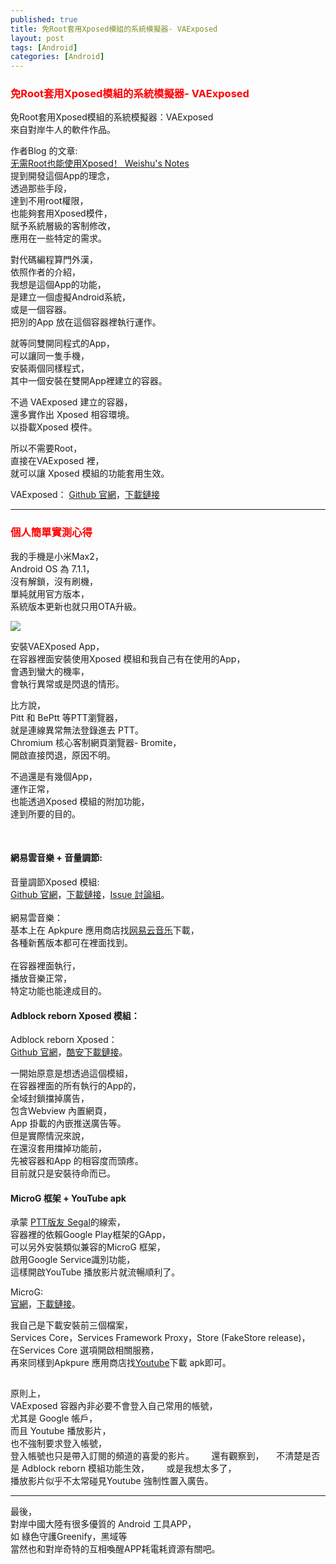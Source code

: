 ```yaml
---
published: true
title: 免Root套用Xposed模組的系統模擬器- VAExposed
layout: post
tags: [Android]
categories: [Android]
---
```


### <font color="red">免Root套用Xposed模組的系統模擬器- VAExposed</font> 

免Root套用Xposed模組的系統模擬器：VAExposed   
來自對岸牛人的軟件作品。    
    
作者Blog 的文章:   
[<span lang="zh-Hans">无需Root也能使用Xposed！ Weishu's Notes</span>][1]   
提到開發這個App的理念，   
透過那些手段，   
達到不用root權限，   
也能夠套用Xposed模件，    
賦予系統層級的客制修改，    
應用在一些特定的需求。   
    
對代碼編程算門外漢，    
依照作者的介紹，    
我想是這個App的功能，    
是建立一個虛擬Android系統，   
或是一個容器。   
把別的App 放在這個容器裡執行運作。   
    
就等同雙開同程式的App，   
可以讓同一隻手機，   
安裝兩個同樣程式，   
其中一個安裝在雙開App裡建立的容器。   
    
不過 VAExposed 建立的容器，   
還多實作出 Xposed 相容環境。    
以掛載Xposed 模件。   
    
所以不需要Root，    
直接在VAExposed 裡，   
就可以讓 Xposed 模組的功能套用生效。    
    
VAExposed：
[Github 官網][2]，[下載鏈接][3]

------

### <font color="red">個人簡單實測心得</font>

我的手機是小米Max2，        
Android OS 為 7.1.1，     
沒有解鎖，沒有刷機，      
單純就用官方版本，       
系統版本更新也就只用OTA升級。        

<picture>
<source type="image/webp" srcset="https://res.cloudinary.com/shengshampoo/image/upload/s--_aRrZM2O--/v1517165423/Screenshot_2018-01-28-20-19-22-792_io.va.exposed1-fs81_kupvjp.webp">
<img class="responsively-lazy responsively-lazy-300" src="https://res.cloudinary.com/shengshampoo/image/upload/s--rDwDmSnN--/v1517165039/Screenshot_2018-01-28-20-19-22-792_io.va.exposed1-fs81_qcfews.png" srcset="data:image/gif;base64,R0lGODlhAQABAIAAAP///////yH5BAEKAAEALAAAAAABAAEAAAICTAEAOw==">
</picture>  
        
安裝VAEXposed App，        
在容器裡面安裝使用Xposed 模組和我自己有在使用的App，     
會遇到蠻大的機率，       
會執行異常或是閃退的情形。          
        
比方說，   
Pitt 和 BePtt 等PTT瀏覽器，       
就是連線異常無法登錄進去 PTT。       
Chromium 核心客制網頁瀏覽器- Bromite，        
開啟直接閃退，原因不明。        
        
不過還是有幾個App，       
運作正常，       
也能透過Xposed 模組的附加功能，     
達到所要的目的。        

<picture>
<source type="image/webp" srcset="">
<img class="responsively-lazy responsively-lazy-300" src="https://res.cloudinary.com/shengshampoo/image/upload/s--_YLX0YYl--/v1517165039/Screenshot_2018-01-28-20-19-09-483_io.va.exposed1-fs81_ijvyvx.png" srcset="data:image/gif;base64,R0lGODlhAQABAIAAAP///////yH5BAEKAAEALAAAAAABAAEAAAICTAEAOw==">
</picture>
<picture>
<source type="image/webp" srcset="">
<img class="responsively-lazy responsively-lazy-300" src="https://res.cloudinary.com/shengshampoo/image/upload/s--h6auHSat--/v1517165039/Screenshot_2018-01-28-20-19-35-772_io.va.exposed1-fs81_b5ei9l.png" srcset="data:image/gif;base64,R0lGODlhAQABAIAAAP///////yH5BAEKAAEALAAAAAABAAEAAAICTAEAOw==">
</picture>
              
#### 網易雲音樂 + 音量調節:    

音量調節Xposed 模組:      
[Github 官網][4]，[下載鏈接][5]，[Issue 討論組][6]。      
        
網易雲音樂：    
基本上在 Apkpure 應用商店找[<span lang="zh-Hans">网易云音乐</span>][7]下載，     
各種新舊版本都可在裡面找到。      
        
在容器裡面執行，        
播放音樂正常，     
特定功能也能達成目的。    
    
#### Adblock reborn Xposed 模組：      

Adblock reborn Xposed：      
[Github 官網][8]，[酷安下載鏈接][9]。      

一開始原意是想透過這個模組，      
在容器裡面的所有執行的App的，        
全域封鎖擋掉廣告，       
包含Webview 內置網頁，     
App 掛載的內嵌推送廣告等。        
但是實際情況來說，           
在還沒套用擋掉功能前，     
先被容器和App 的相容度而頭疼。              
目前就只是安裝待命而已。            

#### MicroG 框架 + YouTube apk
        
承蒙 [PTT版友 Segal][10]的線索，        
容器裡的依賴Google Play框架的GApp，       
可以另外安裝類似兼容的MicroG 框架，       
啟用Google Service識別功能，       
這樣開啟YouTube 播放影片就流暢順利了。     

MicroG:     
[官網][11]，[下載鏈接][12]。          

我自己是下載安裝前三個檔案，      
Services Core，Services Framework Proxy，Store (FakeStore release)，       
在Services Core 選項開啟相關服務，        
再來同樣到Apkpure 應用商店找[Youtube][7]下載 apk即可。     

<picture>
<source type="image/webp" srcset="">
<img class="responsively-lazy responsively-lazy-300" src="https://res.cloudinary.com/shengshampoo/image/upload/s--2OpUozDr--/v1517165040/Screenshot_2018-01-29-02-35-30-090_io.va.exposed1-fs81_bo42sj.png" srcset="data:image/gif;base64,R0lGODlhAQABAIAAAP///////yH5BAEKAAEALAAAAAABAAEAAAICTAEAOw==">
</picture>
        
原則上，        
VAExposed 容器內非必要不會登入自己常用的帳號，        
尤其是 Google 帳戶，      
而且 Youtube 播放影片，        
也不強制要求登入帳號，     
登入帳號也只是帶入訂閱的頻道的喜愛的影片。       
還有觀察到，     
不清楚是否是 Adblock reborn 模組功能生效，       
或是我想太多了，        
播放影片似乎不太常碰見Youtube 強制性置入廣告。     
        
-----
        
最後，     
對岸中國大陸有很多優質的 Android 工具APP，     
如 綠色守護Greenify，黑域等      
當然也和對岸奇特的互相喚醒APP耗電耗資源有關吧。       

[1]: http://weishu.me/2017/12/02/non-root-xposed/
[2]: https://github.com/android-hacker/VAExposed
[3]: https://github.com/android-hacker/VAExposed/releases
[4]: https://github.com/bin456789/Unblock163MusicClient-Xposed
[5]: https://github.com/bin456789/Unblock163MusicClient-Xposed/releases
[6]: https://github.com/bin456789/Unblock163MusicClient-Xposed/issues
[7]: https://apkpure.com/%E7%BD%91%E6%98%93%E4%BA%91%E9%9F%B3%E4%B9%90/com.netease.cloudmusic
[8]: https://github.com/AdBlocker-Reborn/AdBlocker_Reborn
[9]: http://coolapk.com/apk/com.aviraxp.adblocker.continued
[10]: https://www.ptt.cc/bbs/Android/M.1517075195.A.118.html
[11]: https://microg.org/
[12]: https://microg.org/download.html
